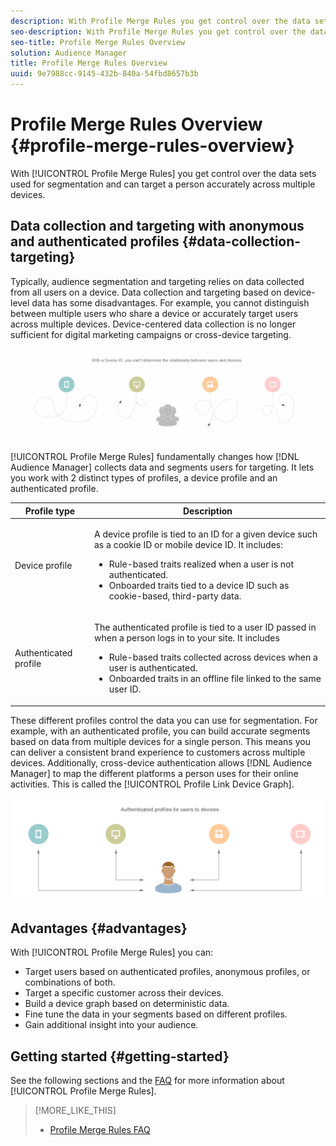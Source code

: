 ```yaml
---
description: With Profile Merge Rules you get control over the data sets used for segmentation and can target a person accurately across multiple devices.
seo-description: With Profile Merge Rules you get control over the data sets used for segmentation and can target a person accurately across multiple devices.
seo-title: Profile Merge Rules Overview
solution: Audience Manager
title: Profile Merge Rules Overview
uuid: 9e7988cc-9145-432b-840a-54fbd8657b3b
---
```


# Profile Merge Rules Overview {#profile-merge-rules-overview}

With [!UICONTROL Profile Merge Rules] you get control over the data sets used for segmentation and can target a person accurately across multiple devices.

## Data collection and targeting with anonymous and authenticated profiles {#data-collection-targeting}

Typically, audience segmentation and targeting relies on data collected from all users on a device. Data collection and targeting based on device-level data has some disadvantages. For example, you cannot distinguish between multiple users who share a device or accurately target users across multiple devices. Device-centered data collection is no longer sufficient for digital marketing campaigns or cross-device targeting.

![](assets/unauthenticated2.png)

[!UICONTROL Profile Merge Rules] fundamentally changes how [!DNL Audience Manager] collects data and segments users for targeting. It lets you work with 2 distinct types of profiles, a device profile and an authenticated profile.

<table id="table_CE98C0E32A964B27804736A896233869"> 
 <thead> 
  <tr> 
   <th colname="col1" class="entry"> Profile type </th> 
   <th colname="col2" class="entry"> Description </th> 
  </tr> 
 </thead>
 <tbody> 
  <tr> 
   <td colname="col1"> Device profile </td> 
   <td colname="col2"> <p>A device profile is tied to an ID for a given device such as a cookie ID or mobile device ID. It includes: </p> <p>
     <ul id="ul_0420875DE65E44FFAC76E0DD205CFEC4"> 
      <li id="li_044AD85C644A41FB8EF48164BAC0CE34">Rule-based traits realized when a user is not authenticated. </li> 
      <li id="li_984D9790A6984139AFCFC2DFE4DF1BFC">Onboarded traits tied to a device ID such as cookie-based, third-party data. </li>
     </ul> </p> </td>
  </tr>
  <tr> 
   <td colname="col1"> Authenticated profile </td> 
   <td colname="col2"> <p>The authenticated profile is tied to a user ID passed in when a person logs in to your site. It includes </p>
    <ul id="ul_18319CAA875148DBAE095134D42637B3"> 
     <li id="li_E24BD33E049849E5A594B0750F530475">Rule-based traits collected across devices when a user is authenticated. </li>
     <li id="li_531AC9E0EC9D45108457FEC8E8D4E66C">Onboarded traits in an offline file linked to the same user ID. </li>
    </ul> </td>
  </tr>
 </tbody>
</table>

These different profiles control the data you can use for segmentation. For example, with an authenticated profile, you can build accurate segments based on data from multiple devices for a single person. This means you can deliver a consistent brand experience to customers across multiple devices. Additionally, cross-device authentication allows [!DNL Audience Manager] to map the different platforms a person uses for their online activities. This is called the [!UICONTROL Profile Link Device Graph].

![](assets/authenticated2.png)

## Advantages {#advantages}

With [!UICONTROL Profile Merge Rules] you can:

* Target users based on authenticated profiles, anonymous profiles, or combinations of both.
* Target a specific customer across their devices.
* Build a device graph based on deterministic data.
* Fine tune the data in your segments based on different profiles.
* Gain additional insight into your audience.

## Getting started {#getting-started}

See the following sections and the [FAQ](../../faq/faq-profile-merge.md#concept_C8E29A974E194B62B0BAC1CCDD0DF4FF) for more information about [!UICONTROL Profile Merge Rules].

>[!MORE_LIKE_THIS]
>
>* [Profile Merge Rules FAQ](../../faq/faq-profile-merge.md#concept_C8E29A974E194B62B0BAC1CCDD0DF4FF)
